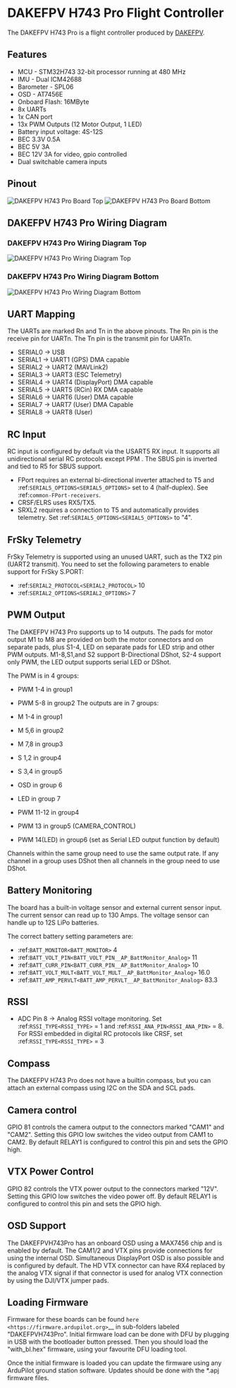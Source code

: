 # DAKEFPV H743 Pro Flight Controller

The DAKEFPV H743 Pro is a flight controller produced by [DAKEFPV](https://www.dakefpv.com/).

## Features

 - MCU - STM32H743 32-bit processor running at 480 MHz
 - IMU - Dual ICM42688
 - Barometer - SPL06
 - OSD - AT7456E
 - Onboard Flash: 16MByte
 - 8x UARTs
 - 1x CAN port
 - 13x PWM Outputs (12 Motor Output, 1 LED)
 - Battery input voltage: 4S-12S
 - BEC 3.3V 0.5A
 - BEC 5V 3A
 - BEC 12V 3A for video, gpio controlled
 - Dual switchable camera inputs

## Pinout

![DAKEFPV H743 Pro Board Top](DAKEFPVH743Pro_Top.png "DAKEFPV H743 Pro Top")
![DAKEFPV H743 Pro Board Bottom](DAKEFPVH743Pro_Bottom.png "DAKEFPV H743 Pro Bottom")

## DAKEFPV H743 Pro Wiring Diagram
### DAKEFPV H743 Pro Wiring Diagram Top
![DAKEFPV H743 Pro Wiring Diagram Top](DAKEFPVH743Pro_WiringDiagramTop.png "DAKEFPV H743 Pro Wiring Diagram Top")

### DAKEFPV H743 Pro Wiring Diagram Bottom
![DAKEFPV H743 Pro Wiring Diagram Bottom](DAKEFPVH743Pro_WiringDiagramBottom.png "DAKEFPV H743 Pro Wiring Diagram Bottom")

## UART Mapping

The UARTs are marked Rn and Tn in the above pinouts. The Rn pin is the
receive pin for UARTn. The Tn pin is the transmit pin for UARTn.

 - SERIAL0 -> USB
 - SERIAL1 -> UART1 (GPS) DMA capable
 - SERIAL2 -> UART2 (MAVLink2)
 - SERIAL3 -> UART3 (ESC Telemetry)
 - SERIAL4 -> UART4 (DisplayPort) DMA capable
 - SERIAL5 -> UART5 (RCin) RX DMA capable
 - SERIAL6 -> UART6 (User) DMA capable
 - SERIAL7 -> UART7 (User) DMA Capable
 - SERIAL8 -> UART8 (User)

## RC Input

RC input is configured by default via the USART5 RX input. It supports all unidirectional serial RC protocols except PPM . The SBUS pin is inverted and tied to R5 for SBUS support.

* FPort requires an external bi-directional inverter attached to T5 and :ref:`SERIAL5_OPTIONS<SERIAL5_OPTIONS>` set to 4 (half-duplex).  See :ref:`common-FPort-receivers`.
* CRSF/ELRS uses RX5/TX5.
* SRXL2 requires a connection to T5 and automatically provides telemetry.  Set :ref:`SERIAL5_OPTIONS<SERIAL5_OPTIONS>` to "4".

## FrSky Telemetry

FrSky Telemetry is supported using an unused UART, such as the TX2 pin (UART2 transmit).
You need to set the following parameters to enable support for FrSky S.PORT:

  - :ref:`SERIAL2_PROTOCOL<SERIAL2_PROTOCOL>` 10
  - :ref:`SERIAL2_OPTIONS<SERIAL2_OPTIONS>` 7

## PWM Output

The DAKEFPV H743 Pro supports up to 14 outputs. The pads for motor output
M1 to M8 are provided on both the motor connectors and on separate pads, plus
S1-4, LED on  separate pads for LED strip and other PWM outputs. M1-8,S1,and S2 support B-Directional DShot, S2-4 support only PWM, the LED output supports serial LED or DShot.

The PWM is in 4 groups:

 - PWM 1-4     in group1
 - PWM 5-8     in group2
The outputs are in 7 groups:

 - M 1-4     in group1
 - M 5,6     in group2
 - M 7,8    in group3
 - S 1,2    in group4
 - S 3,4    in group5 
 - OSD    in group 6
 - LED    in group 7
 - PWM 11-12   in group4
 - PWM 13      in group5 (CAMERA_CONTROL)
 - PWM 14(LED) in group6 (set as Serial LED output function by default) 

Channels within the same group need to use the same output rate. If
any channel in a group uses DShot then all channels in the group need
to use DShot.

## Battery Monitoring

The board has a built-in voltage sensor and external current sensor input. The current
sensor can read up to 130 Amps. The voltage sensor can handle up to 12S LiPo batteries.

The correct battery setting parameters are:

 - :ref:`BATT_MONITOR<BATT_MONITOR>` 4
 - :ref:`BATT_VOLT_PIN<BATT_VOLT_PIN__AP_BattMonitor_Analog>` 11 
 - :ref:`BATT_CURR_PIN<BATT_CURR_PIN__AP_BattMonitor_Analog>` 10
 - :ref:`BATT_VOLT_MULT<BATT_VOLT_MULT__AP_BattMonitor_Analog>` 16.0
 - :ref:`BATT_AMP_PERVLT<BATT_AMP_PERVLT__AP_BattMonitor_Analog>` 83.3

## RSSI

 - ADC Pin 8 -> Analog RSSI voltage monitoring. Set :ref:`RSSI_TYPE<RSSI_TYPE>` = 1 and :ref:`RSSI_ANA_PIN<RSSI_ANA_PIN>` = 8. For RSSI embedded in digital RC protocols like CRSF, set :ref:`RSSI_TYPE<RSSI_TYPE>` = 3

## Compass

The DAKEFPV H743 Pro does not have a builtin compass, but you can attach an external compass using I2C on the SDA and SCL pads.

## Camera control

GPIO 81 controls the camera output to the connectors marked "CAM1" and "CAM2". Setting this GPIO low switches the video output from CAM1 to CAM2. By default RELAY1 is configured to control this pin and sets the GPIO high.

## VTX Power Control
GPIO 82 controls the VTX power output to the connectors marked "12V". Setting this GPIO low switches the video power off. By default RELAY1 is configured to control this pin and sets the GPIO high.

## OSD Support
The DAKEFPVH743Pro has an onboard OSD using a MAX7456 chip and is enabled by default. The CAM1/2 and VTX pins provide connections for using the internal OSD. Simultaneous DisplayPort OSD is also possible and is configured by default.
The HD VTX connector can have RX4 replaced by the analog VTX signal if that connector is used for analog VTX connection by using the DJI/VTX jumper pads.

## Loading Firmware
Firmware for these boards can be found `here <https://firmware.ardupilot.org>`__ in sub-folders labeled "DAKEFPVH743Pro".
Initial firmware load can be done with DFU by plugging in USB with the
bootloader button pressed. Then you should load the "with_bl.hex"
firmware, using your favourite DFU loading tool.

Once the initial firmware is loaded you can update the firmware using
any ArduPilot ground station software. Updates should be done with the
\*.apj firmware files.
